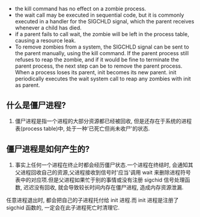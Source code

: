 - the kill command has no effect on a zombie process.
- the wait call may be executed in sequential code, but it is commonly executed in a handler for the SIGCHLD signal, which the parent receives whenever a child has died.
- if a parent fails to call wait, the zombie will be left in the process table, causing a resource leak. 
- To remove zombies from a system, the SIGCHLD signal can be sent to the parent manually, using the kill command. If the parent process still refuses to reap the zombie, and if it would be fine to terminate the parent process, the next step can be to remove the parent process. When a process loses its parent, init becomes its new parent. init periodically executes the wait system call to reap any zombies with init as parent.

## 什么是僵尸进程?

1. 僵尸进程是指一个进程的大部分资源都已经被回收, 但是还存在于系统的进程表(process table)中, 处于一种'已死亡但尚未收尸'的状态.

## 僵尸进程是如何产生的?

1. 事实上任何一个进程在终止时都会经历僵尸状态.一个进程在终结时, 会通知其父进程回收自己的资源,父进程接收到信号时'应当'调用 wait 来删除进程符号表中的对应项.但是父进程如果忙于别的事情或没有注册 sigchid 信号处理函数, 迟迟没有回收, 就会导致较长时间内存在僵尸进程, 造成内存资源泄漏.


任意进程退出时, 都会把自己的子进程托付给 init 进程.而 init 进程是注册了 sigchid 函数的, 一定会在此子进程死亡时清理它.


